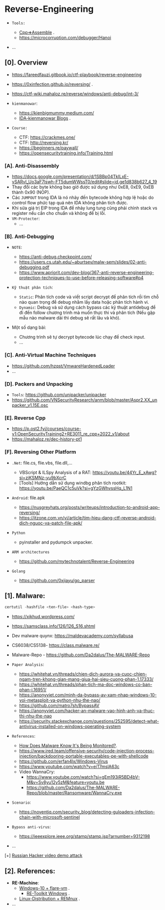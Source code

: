 # Reverse-Engineering

- `Tools:`

  - [Cpp=>Assemble](https://godbolt.org/) .
  - https://microcorruption.com/debugger/Hanoi

- ...

## [0]. Overview

- https://fareedfauzi.gitbook.io/ctf-playbook/reverse-engineering
- https://0xinfection.github.io/reversing/ .
- https://ctf-wiki.mahaloz.re/reverse/windows/anti-debug/int-3/
- `kienmanowar`:

  - https://kienbigmummy.medium.com/
  - [IDA-kienmanowar Blogs](https://kienmanowar.wordpress.com/category/ida-pro-section/ida-tutorials/) .

- `Course:`

  - CTF: https://crackmes.one/
  - CTF: http://reversing.kr/
  - https://beginners.re/paywall/
  - https://opensecuritytraining.info/Training.html

### [A]. Anti-Disassembly

- https://docs.google.com/presentation/d/1SBBp04TkILxE-vSARvI_Uo3aF7lswh-FT5dumWWssT0/edit#slide=id.ge1d838b627_4_19
- Thay đổi các byte không bao giờ được sử dụng như 0xE8, 0xE9, 0xEB thành 0x90 (NOP).
- Các `JUMPOUT` trong IDA là nó nhảy đến bytecode không hợp lệ hoặc do control flow phức tạp quá nên IDA không phân tích được.
- Khi sửa giá trị EIP trong IDA để nhảy lung tung cũng phải chỉnh stack vs register nếu cần cho chuẩn và không để bị lỗi.
- `VM-Protecter`:
  - ...

### [B]. Anti-Debugging

- `NOTE`:
  - https://anti-debug.checkpoint.com/
  - https://users.cs.utah.edu/~aburtsev/malw-sem/slides/02-anti-debugging.pdf
  - https://www.apriorit.com/dev-blog/367-anti-reverse-engineering-protection-techniques-to-use-before-releasing-software#p4

- `Kỹ thuật phân tích`:
  - `Static`: Phân tích code và viết script decrypt để phân tích rồi tìm chỗ nào quan trọng để debug nhằm lấy data hoặc phân tích hành vi.
  - `Dynamic`: Debug và sử dụng cách bypass các kỹ thuật antidebug để đi đến follow chương trình mà muốn thực thi và phân tích (Nếu gặp mẫu nào malware dài thì debug sẽ rất lâu và khó).

- Một số dạng bài:
  - Chương trình sẽ tự decrypt bytecode lúc chạy để check input.
  - ...

### [C]. Anti-Virtual Machine Techniques

- https://github.com/hzqst/VmwareHardenedLoader
- ...

### [D]. Packers and Unpacking

- `Tools`: https://github.com/unipacker/unipacker
- https://github.com/VNSecurityResearch/anm/blob/master/Aspr2.XX_unpacker_v1.15E.osc

### [E]. Reverse Cpp

- https://p.ost2.fyi/courses/course-v1:OpenSecurityTraining2+RE3011_re_cpp+2022_v1/about
- https://mahaloz.re/dec-history-pt1

### [F]. Reversing Other Platform

- `.Net`: file.cs, flie.vbs, file.dll,...

  - VBScript & ILSpy Analysis of a RAT: https://youtu.be/44Yr_E_xAwg?si=zjKSMNz-yu9bXcrC
  - [Tools] Hướng dẫn sử dụng windbg phân tích rootkit: https://youtu.be/PaeQC1c5uVk?si=gYzGWhvssHq_L1N1

- `Android`: file.apk

  - https://nusgreyhats.org/posts/writeups/introduction-to-android-app-reversing/
  - https://itzone.com.vn/vi/article/tim-hieu-dang-ctf-reverse-android-dich-nguoc-va-patch-file-apk/

- `Python`

  - pyinstaller and pydumpck unpacker.

- `ARM architectures`

  - https://github.com/mytechnotalent/Reverse-Engineering
 
- `Golang`
  - https://github.com/0xjiayu/go_parser
## [1]. Malware:

```ps1
certutil -hashfile <ten-file> <hash-type>
```

- https://xikhud.wordpress.com/

- https://samsclass.info/126/126_S16.shtml

- Dev malware quynx: https://maldevacademy.com/syllabusa

- CS6038/CS5138- https://class.malware.re/

- Malware-Repo - https://github.com/Da2dalus/The-MALWARE-Repo

- `Paper Analysis`:

  - https://whitehat.vn/threads/chien-dich-aurora-va-cuoc-chien-ngam-tren-khong-gian-mang-giua-hai-sieu-cuong-phan-1.17333/
  - https://whitehat.vn/threads/phan-tich-ma-doc-windows-co-ban-phan-i.16951/
  - https://anonyviet.com/minh-da-bypass-av-xam-nhap-windows-10-voi-metasploit-va-python-nhu-the-nao/
  - https://github.com/matro7sh/BypassAV
  - https://anonyviet.com/hacker-an-malware-vao-hinh-anh-va-thuc-thi-nhu-the-nao
  - https://security.stackexchange.com/questions/252595/detect-what-antivirus-installed-on-windows-operating-system

- `References`:
  - [How Does Malware Know It's Being Monitored?](https://www.youtube.com/watch?si=0lbLFGG9dlPLZ3PJ&v=5cch_-3NVLk&feature=youtu.be).
  - https://www.ired.team/offensive-security/code-injection-process-injection/backdooring-portable-executables-pe-with-shellcode
  - https://github.com/erfan4lx/Windows-Virus
  - https://www.youtube.com/watch?v=eiT7mslA63c
  - Video WannaCry:
    - https://www.youtube.com/watch?si=gEm193iR5BD4bV-M&v=Sv8yu12y5zM&feature=youtu.be
    - https://github.com/Da2dalus/The-MALWARE-Repo/blob/master/Ransomware/WannaCry.exe

- `Scenario`:
  - https://noventiq.com/security_blog/detecting-guloaders-infection-chain-with-microsoft-sentinel
 
- `Bypass anti-virus`:
  - https://ieeexplore.ieee.org/stamp/stamp.jsp?arnumber=9312198
- ...

[+] [Russian Hacker video demo attack](https://www.youtube.com/watch?v=CV39QzFpJx4)

## [2]. References:

- **RE-Machine**:
  - [Windows-10 + flare-vm](https://github.com/mandiant/flare-vm) .
    - [RE-Toolkit Windows](https://github.com/mentebinaria/retoolkit) .
  - [Linux-Distribution + REMnux](https://remnux.org/) .
- ...
